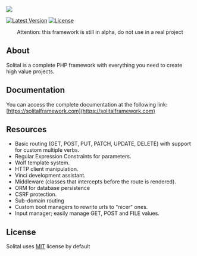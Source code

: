 <img src="https://res.cloudinary.com/bdlsltfmk/image/upload/v1593342725/Solital_logo/solital-logo_iyoo2u.png" align="center">

[![Latest Version](https://img.shields.io/github/release/solital/solital.svg?style=flat-square)](https://github.com/solital/solital/releases)
[![License](https://img.shields.io/github/license/solital/solital.svg?style=flat-square)](https://github.com/solital/solital/blob/master/LICENSE)

<p align="center">
Attention: this framework is still in alpha, do not use in a real project
</p>

## About

Solital is a complete PHP framework with everything you need to create high value projects.

## Documentation

You can access the complete documentation at the following link: [https://solitalframework.com](https://solitalframework.com)

## Resources

- Basic routing (GET, POST, PUT, PATCH, UPDATE, DELETE) with support for custom multiple verbs.
- Regular Expression Constraints for parameters.
- Wolf template system.
- HTTP client manipulation.
- Vinci development assistant.
- Middleware (classes that intercepts before the route is rendered).
- ORM for database persistence
- CSRF protection.
- Sub-domain routing
- Custom boot managers to rewrite urls to "nicer" ones.
- Input manager; easily manage GET, POST and FILE values.

## License

Solital uses [MIT](https://github.com/solital/solital/blob/master/LICENSE) license by default
